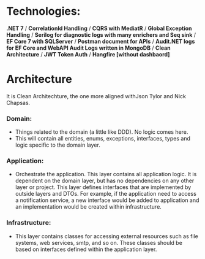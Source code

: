 

# Technologies:
**.NET 7** / **CorrelationId Handling** / **CQRS with MediatR** / **Global Exception Handling**
 / **Serilog for diagnostic logs with many enrichers and Seq sink** / **EF Core 7 with SQLServer**
 / **Postman document for APIs** / **Audit.NET logs for EF Core and WebAPI Audit Logs written in MongoDB** 
 / **Clean Architecture** / **JWT Token Auth** / **Hangfire [without dashbaord]**

# Architecture
 It is Clean Architechture, the one more aligned withJson Tylor and Nick Chapsas.

### Domain:
 - Things related to the domain (a little like DDD). No logic comes here. 
 - This will contain all entities, enums, exceptions, interfaces, types and logic specific to the domain layer.

### Application:
 - Orchestrate the application. This layer contains all application logic. It is dependent on the domain layer, but has no dependencies on any other layer or project. This layer defines interfaces that are implemented by outside layers and DTOs. For example, if the application need to access a notification service, a new interface would be added to application and an implementation would be created within infrastructure.

### Infrastructure:
 - This layer contains classes for accessing external resources such as file systems, web services, smtp, and so on. These classes should be based on interfaces defined within the application layer.
